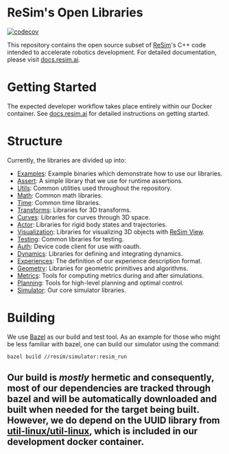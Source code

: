 # ReSim's Open Libraries

[![codecov](https://codecov.io/gh/resim-ai/open-core/branch/main/graph/badge.svg?token=URJ09ULAH4)](https://codecov.io/gh/resim-ai/open-core)

This repository contains the open source subset of
[ReSim](https://www.resim.ai/)'s C++ code intended to accelerate robotics
development. For detailed documentation, please visit
[docs.resim.ai](https://docs.resim.ai).

# Getting Started 
The expected developer workflow takes place entirely within our Docker
container. See [docs.resim.ai](https://docs.resim.ai) for detailed instructions
on getting started.

# Structure
Currently, the libraries are divided up into:

 - [Examples](resim/examples): Example binaries which demonstrate how to use our libraries.
 - [Assert](resim/assert): A simple library that we use for runtime assertions.
 - [Utils](resim/utils): Common utilities used throughout the repository.
 - [Math](resim/math): Common math libraries.
 - [Time](resim/time): Common time libraries.
 - [Transforms](resim/transforms): Libraries for 3D transforms.
 - [Curves](resim/curves): Libraries for curves through 3D space.
 - [Actor](resim/actor/state): Libraries for rigid body states and trajectories.
 - [Visualization](resim/visualization): Libraries for visualizing 3D objects
   with [ReSim View](https://docs.resim.ai/visualization/).
 - [Testing](resim/testing): Common libraries for testing.
 - [Auth](resim/auth): Device code client for use with oauth.
 - [Dynamics](resim/dynamics): Libraries for defining and integrating dynamics.
 - [Experiences](resim/experiences): The definition of our experience
   description format.
 - [Geometry](resim/geometry): Libraries for geometric primitives and
   algorithms.
 - [Metrics](resim/metrics): Tools for computing metrics during and after
   simulations.
 - [Planning](resim/planning): Tools for high-level planning and optimal
   control.
 - [Simulator](resim/simulator): Our core simulator libraries. 


# Building

We use [Bazel](https://bazel.build/) as our build and test tool. As an example
for those who might be less familiar with bazel, one can build our simulator
using the command:

```
bazel build //resim/simulator:resim_run
```

Our build is *mostly* hermetic and consequently, most of our dependencies are
tracked through bazel and will be automatically downloaded and built when needed
for the target being built. However, we do depend on the UUID library from
[util-linux/util-linux](https://github.com/util-linux/util-linux), which is
included in our development docker container.
 - 
